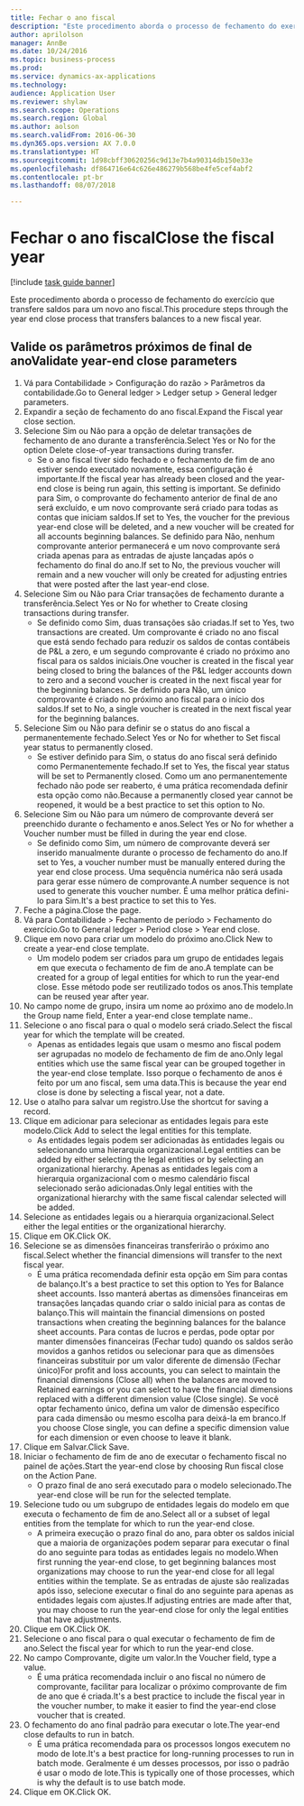 ```yaml
--- 
title: Fechar o ano fiscal
description: "Este procedimento aborda o processo de fechamento do exercício que transfere saldos para um novo ano fiscal."
author: aprilolson
manager: AnnBe
ms.date: 10/24/2016
ms.topic: business-process
ms.prod: 
ms.service: dynamics-ax-applications
ms.technology: 
audience: Application User
ms.reviewer: shylaw
ms.search.scope: Operations
ms.search.region: Global
ms.author: aolson
ms.search.validFrom: 2016-06-30
ms.dyn365.ops.version: AX 7.0.0
ms.translationtype: HT
ms.sourcegitcommit: 1d98cbff30620256c9d13e7b4a90314db150e33e
ms.openlocfilehash: df864716e64c626e486279b568be4fe5cef4abf2
ms.contentlocale: pt-br
ms.lasthandoff: 08/07/2018

---
```

# <a name="close-the-fiscal-year"></a><span data-ttu-id="a764e-103">Fechar o ano fiscal</span><span class="sxs-lookup"><span data-stu-id="a764e-103">Close the fiscal year</span></span>

[!include [task guide banner](../../includes/task-guide-banner.md)]

<span data-ttu-id="a764e-104">Este procedimento aborda o processo de fechamento do exercício que transfere saldos para um novo ano fiscal.</span><span class="sxs-lookup"><span data-stu-id="a764e-104">This procedure steps through the year end close process that transfers balances to a new fiscal year.</span></span>


## <a name="validate-year-end-close-parameters"></a><span data-ttu-id="a764e-105">Valide os parâmetros próximos de final de ano</span><span class="sxs-lookup"><span data-stu-id="a764e-105">Validate year-end close parameters</span></span>
1. <span data-ttu-id="a764e-106">Vá para Contabilidade > Configuração do razão > Parâmetros da contabilidade.</span><span class="sxs-lookup"><span data-stu-id="a764e-106">Go to General ledger > Ledger setup > General ledger parameters.</span></span>
2. <span data-ttu-id="a764e-107">Expandir a seção de fechamento do ano fiscal.</span><span class="sxs-lookup"><span data-stu-id="a764e-107">Expand the Fiscal year close section.</span></span>
3. <span data-ttu-id="a764e-108">Selecione Sim ou Não para a opção de deletar transações de fechamento de ano durante a transferência.</span><span class="sxs-lookup"><span data-stu-id="a764e-108">Select Yes or No for the option Delete close-of-year transactions during transfer.</span></span>
    * <span data-ttu-id="a764e-109">Se o ano fiscal tiver sido fechado e o fechamento de fim de ano estiver sendo executado novamente, essa configuração é importante.</span><span class="sxs-lookup"><span data-stu-id="a764e-109">If the fiscal year has already been closed and the year-end close is being run again, this setting is important.</span></span> <span data-ttu-id="a764e-110">Se definido para Sim, o comprovante do fechamento anterior de final de ano será excluído, e um novo comprovante será criado para todas as contas que iniciam saldos.</span><span class="sxs-lookup"><span data-stu-id="a764e-110">If set to Yes, the voucher for the previous year-end close will be deleted, and a new voucher will be created for all accounts beginning balances.</span></span> <span data-ttu-id="a764e-111">Se definido para Não, nenhum comprovante anterior permanecerá e um novo comprovante será criada apenas para as entradas de ajuste lançadas após o fechamento do final do ano.</span><span class="sxs-lookup"><span data-stu-id="a764e-111">If set to No, the previous voucher will remain and a new voucher will only be created for adjusting entries that were posted after the last year-end close.</span></span>  
4. <span data-ttu-id="a764e-112">Selecione Sim ou Não para Criar transações de fechamento durante a transferência.</span><span class="sxs-lookup"><span data-stu-id="a764e-112">Select Yes or No for whether to Create closing transactions during transfer.</span></span>
    * <span data-ttu-id="a764e-113">Se definido como Sim, duas transações são criadas.</span><span class="sxs-lookup"><span data-stu-id="a764e-113">If set to Yes, two transactions are created.</span></span> <span data-ttu-id="a764e-114">Um comprovante é criado no ano fiscal que está sendo fechado para reduzir os saldos de contas contábeis de P&L a zero, e um segundo comprovante é criado no próximo ano fiscal para os saldos iniciais.</span><span class="sxs-lookup"><span data-stu-id="a764e-114">One voucher is created in the fiscal year being closed to bring the balances of the P&L ledger accounts down to zero and a second voucher is created in the next fiscal year for the beginning balances.</span></span> <span data-ttu-id="a764e-115">Se definido para Não, um único comprovante é criado no próximo ano fiscal para o início dos saldos.</span><span class="sxs-lookup"><span data-stu-id="a764e-115">If set to No, a single voucher is created in the next fiscal year for the beginning balances.</span></span>  
5. <span data-ttu-id="a764e-116">Selecione Sim ou Não para definir se o status do ano fiscal a permanentemente fechado.</span><span class="sxs-lookup"><span data-stu-id="a764e-116">Select Yes or No for whether to Set fiscal year status to permanently closed.</span></span>
    * <span data-ttu-id="a764e-117">Se estiver definido para Sim, o status do ano fiscal será definido como Permanentemente fechado.</span><span class="sxs-lookup"><span data-stu-id="a764e-117">If set to Yes, the fiscal year status will be set to Permanently closed.</span></span>  <span data-ttu-id="a764e-118">Como um ano permanentemente fechado não pode ser reaberto, é uma prática recomendada definir esta opção como não.</span><span class="sxs-lookup"><span data-stu-id="a764e-118">Because a permanently closed year cannot be reopened, it would be a best practice to set this option to No.</span></span>  
6. <span data-ttu-id="a764e-119">Selecione Sim ou Não para um número de comprovante deverá ser preenchido durante o fechamento e anos.</span><span class="sxs-lookup"><span data-stu-id="a764e-119">Select Yes or No for whether a Voucher number must be filled in during the year end close.</span></span>
    * <span data-ttu-id="a764e-120">Se definido como Sim, um número de comprovante deverá ser inserido manualmente durante o processo de fechamento do ano.</span><span class="sxs-lookup"><span data-stu-id="a764e-120">If set to Yes, a voucher number must be manually entered during the year end close process.</span></span> <span data-ttu-id="a764e-121">Uma sequência numérica não será usada para gerar esse número de comprovante.</span><span class="sxs-lookup"><span data-stu-id="a764e-121">A number sequence is not used to generate this voucher number.</span></span> <span data-ttu-id="a764e-122">É uma melhor prática defini-lo para Sim.</span><span class="sxs-lookup"><span data-stu-id="a764e-122">It's a best practice to set this to Yes.</span></span>  
7. <span data-ttu-id="a764e-123">Feche a página.</span><span class="sxs-lookup"><span data-stu-id="a764e-123">Close the page.</span></span>
8. <span data-ttu-id="a764e-124">Vá para Contabilidade > Fechamento de período > Fechamento do exercício.</span><span class="sxs-lookup"><span data-stu-id="a764e-124">Go to General ledger > Period close > Year end close.</span></span>
9. <span data-ttu-id="a764e-125">Clique em novo para criar um modelo do próximo ano.</span><span class="sxs-lookup"><span data-stu-id="a764e-125">Click New to create a year-end close template.</span></span>
    * <span data-ttu-id="a764e-126">Um modelo podem ser criados para um grupo de entidades legais em que executa o fechamento de fim de ano.</span><span class="sxs-lookup"><span data-stu-id="a764e-126">A template can be created for a group of legal entities for which to run the year-end close.</span></span> <span data-ttu-id="a764e-127">Esse método pode ser reutilizado todos os anos.</span><span class="sxs-lookup"><span data-stu-id="a764e-127">This template can be reused year after year.</span></span>  
10. <span data-ttu-id="a764e-128">No campo nome de grupo, insira um nome ao próximo ano de modelo.</span><span class="sxs-lookup"><span data-stu-id="a764e-128">In the Group name field, Enter a year-end close template name..</span></span>
11. <span data-ttu-id="a764e-129">Selecione o ano fiscal para o qual o modelo será criado.</span><span class="sxs-lookup"><span data-stu-id="a764e-129">Select the fiscal year for which the template will be created.</span></span>
    * <span data-ttu-id="a764e-130">Apenas as entidades legais que usam o mesmo ano fiscal podem ser agrupadas no modelo de fechamento de fim de ano.</span><span class="sxs-lookup"><span data-stu-id="a764e-130">Only legal entities which use the same fiscal year can be grouped together in the year-end close template.</span></span> <span data-ttu-id="a764e-131">Isso porque o fechamento de anos é feito por um ano fiscal, sem uma data.</span><span class="sxs-lookup"><span data-stu-id="a764e-131">This is because the year end close is done by selecting a fiscal year, not a date.</span></span>  
12. <span data-ttu-id="a764e-132">Use o atalho para salvar um registro.</span><span class="sxs-lookup"><span data-stu-id="a764e-132">Use the shortcut for saving a record.</span></span>
13. <span data-ttu-id="a764e-133">Clique em adicionar para selecionar as entidades legais para este modelo.</span><span class="sxs-lookup"><span data-stu-id="a764e-133">Click Add to select the legal entities for this template.</span></span>
    * <span data-ttu-id="a764e-134">As entidades legais podem ser adicionadas às entidades legais ou selecionando uma hierarquia organizacional.</span><span class="sxs-lookup"><span data-stu-id="a764e-134">Legal entities can be added by either selecting the legal entities or by selecting an organizational hierarchy.</span></span>  <span data-ttu-id="a764e-135">Apenas as entidades legais com a hierarquia organizacional com o mesmo calendário fiscal selecionado serão adicionadas.</span><span class="sxs-lookup"><span data-stu-id="a764e-135">Only legal entities with the organizational hierarchy with the same fiscal calendar selected will be added.</span></span>  
14. <span data-ttu-id="a764e-136">Selecione as entidades legais ou a hierarquia organizacional.</span><span class="sxs-lookup"><span data-stu-id="a764e-136">Select either the legal entities or the organizational hierarchy.</span></span>
15. <span data-ttu-id="a764e-137">Clique em OK.</span><span class="sxs-lookup"><span data-stu-id="a764e-137">Click OK.</span></span>
16. <span data-ttu-id="a764e-138">Selecione se as dimensões financeiras transferirão o próximo ano fiscal.</span><span class="sxs-lookup"><span data-stu-id="a764e-138">Select whether the financial dimensions will transfer to the next fiscal year.</span></span>
    * <span data-ttu-id="a764e-139">É uma prática recomendada definir esta opção em Sim para contas de balanço.</span><span class="sxs-lookup"><span data-stu-id="a764e-139">It's a best practice to set this option to Yes for Balance sheet accounts.</span></span>  <span data-ttu-id="a764e-140">Isso manterá abertas as dimensões financeiras em transações lançadas quando criar o saldo inicial para as contas de balanço.</span><span class="sxs-lookup"><span data-stu-id="a764e-140">This will maintain the financial dimensions on posted transactions when creating the beginning balances for the balance sheet accounts.</span></span>  <span data-ttu-id="a764e-141">Para contas de lucros e perdas, pode optar por manter dimensões financeiras (Fechar tudo) quando os saldos serão movidos a ganhos retidos ou selecionar para que as dimensões financeiras substituir por um valor diferente de dimensão (Fechar único)</span><span class="sxs-lookup"><span data-stu-id="a764e-141">For profit and loss accounts, you can select to maintain the financial dimensions (Close all) when the balances are moved to Retained earnings or you can select to have the financial dimensions replaced with a different dimension value (Close single).</span></span> <span data-ttu-id="a764e-142">Se você optar fechamento único, defina um valor de dimensão específico para cada dimensão ou mesmo escolha para deixá-la em branco.</span><span class="sxs-lookup"><span data-stu-id="a764e-142">If you choose Close single, you can define a specific dimension value for each dimension or even choose to leave it blank.</span></span>  
17. <span data-ttu-id="a764e-143">Clique em Salvar.</span><span class="sxs-lookup"><span data-stu-id="a764e-143">Click Save.</span></span>
18. <span data-ttu-id="a764e-144">Iniciar o fechamento de fim de ano de executar o fechamento fiscal no painel de ações.</span><span class="sxs-lookup"><span data-stu-id="a764e-144">Start the year-end close by choosing Run fiscal close on the Action Pane.</span></span>
    * <span data-ttu-id="a764e-145">O prazo final de ano será executado para o modelo selecionado.</span><span class="sxs-lookup"><span data-stu-id="a764e-145">The year-end close will be run for the selected template.</span></span>  
19. <span data-ttu-id="a764e-146">Selecione tudo ou um subgrupo de entidades legais do modelo em que executa o fechamento de fim de ano.</span><span class="sxs-lookup"><span data-stu-id="a764e-146">Select all or a subset of legal entities from the template for which to run the year-end close.</span></span>
    * <span data-ttu-id="a764e-147">A primeira execução o prazo final do ano, para obter os saldos inicial que a maioria de organizações podem separar para executar o final do ano seguinte para todas as entidades legais no modelo.</span><span class="sxs-lookup"><span data-stu-id="a764e-147">When first running the year-end close, to get beginning balances most organizations may choose to run the year-end close for all legal entities within the template.</span></span> <span data-ttu-id="a764e-148">Se as entradas de ajuste são realizadas após isso, selecione executar o final do ano seguinte para apenas as entidades legais com ajustes.</span><span class="sxs-lookup"><span data-stu-id="a764e-148">If adjusting entries are made after that, you may choose to run the year-end close for only the legal entities that have adjustments.</span></span>  
20. <span data-ttu-id="a764e-149">Clique em OK.</span><span class="sxs-lookup"><span data-stu-id="a764e-149">Click OK.</span></span>
21. <span data-ttu-id="a764e-150">Selecione o ano fiscal para o qual executar o fechamento de fim de ano.</span><span class="sxs-lookup"><span data-stu-id="a764e-150">Select the fiscal year for which to run the year-end close.</span></span>
22. <span data-ttu-id="a764e-151">No campo Comprovante, digite um valor.</span><span class="sxs-lookup"><span data-stu-id="a764e-151">In the Voucher field, type a value.</span></span>
    * <span data-ttu-id="a764e-152">É uma prática recomendada incluir o ano fiscal no número de comprovante, facilitar para localizar o próximo comprovante de fim de ano que é criada.</span><span class="sxs-lookup"><span data-stu-id="a764e-152">It's a best practice to include the fiscal year in the voucher number, to make it easier to find the year-end close voucher that is created.</span></span>  
23. <span data-ttu-id="a764e-153">O fechamento do ano final padrão para executar o lote.</span><span class="sxs-lookup"><span data-stu-id="a764e-153">The year-end close defaults to run in batch.</span></span>
    * <span data-ttu-id="a764e-154">É uma prática recomendada para os processos longos executem no modo de lote.</span><span class="sxs-lookup"><span data-stu-id="a764e-154">It's a best practice for long-running processes to run in batch mode.</span></span> <span data-ttu-id="a764e-155">Geralmente é um desses processos, por isso o padrão é usar o modo de lote.</span><span class="sxs-lookup"><span data-stu-id="a764e-155">This is typically one of those processes, which is why the default is to use batch mode.</span></span>  
24. <span data-ttu-id="a764e-156">Clique em OK.</span><span class="sxs-lookup"><span data-stu-id="a764e-156">Click OK.</span></span>


